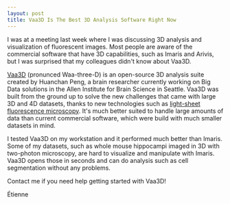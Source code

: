 ```yaml
---
layout: post
title: Vaa3D Is The Best 3D Analysis Software Right Now
---
```


I was at a meeting last week where I was discussing 3D analysis and visualization of fluorescent images. Most people are aware of the
commercial software that have 3D capabilities, such as Imaris and Arivis, but I was surprised that my colleagues didn't know about Vaa3D.

[Vaa3D](http://www.alleninstitute.org/what-we-do/brain-science/research/open-science-research-tools/vaa3d/) (pronunced Waa-three-D) is an open-source 3D analysis suite created by Huanchan Peng, a brain researcher currently working on Big Data solutions in the Allen Institute for Brain Science in Seattle.
Vaa3D was built from the ground up to solve the new challenges that came with large 3D and 4D datasets, thanks to new technologies such as [light-sheet fluorescence microscopy](https://en.wikipedia.org/wiki/Light_sheet_fluorescence_microscopy). It's much better suited to handle large amounts of data than current commercial software, which were build with much smaller datasets in mind.

I tested Vaa3D on my workstation and it performed much better than Imaris. Some of my datasets, such as whole mouse hippocampi imaged in 3D with two-photon microscopy,
are hard to visualize and manipulate with Imaris. Vaa3D opens those in seconds and can do analysis such as cell segmentation without any problems.

Contact me if you need help getting started with Vaa3D!

Étienne
